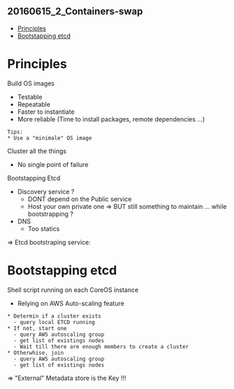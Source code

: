 20160615_2_Containers-swap
---------------------------

<!-- MarkdownTOC -->

- [Principles](#principles)
- [Bootstapping etcd](#bootstapping-etcd)

<!-- /MarkdownTOC -->


# Principles

Build OS images
- Testable
- Repeatable
- Faster to instantiate
- More reliable (Time to install packages, remote dependencies ...)

```
Tips:
* Use a "minimale" OS image
```


Cluster all the things
- No single point of failure


Bootstapping Etcd
- Discovery service ?
  + DONT depend on the Public service
  + Host your own private one
  => BUT still something to maintain ... while bootstrapping ?
- DNS
  + Too statics

=> Etcd bootstraping service:



# Bootstapping etcd

Shell script running on each CoreOS instance
- Relying on AWS Auto-scaling feature

```
* Determin if a cluster exists
  - query local ETCD running
* If not, start one
  - query AWS autoscaling group
  - get list of existings nodes
  - Wait till there are enough members to create a cluster
* Otherwhise, join
  - query AWS autoscaling group
  - get list of existings nodes
```

=> "External" Metadata store is the Key !!!



